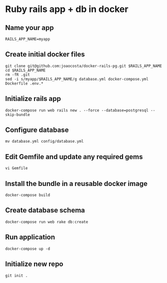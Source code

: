 # Ruby rails app + db in docker

## Name your app
    RAILS_APP_NAME=myapp

## Create initial docker files 
    git clone git@github.com:joaocosta/docker-rails-pg.git $RAILS_APP_NAME
    cd $RAILS_APP_NAME
    rm -fR .git
    sed -i s/myapp/$RAILS_APP_NAME/g database.yml docker-compose.yml Dockerfile .env.*

## Initialize rails app
    docker-compose run web rails new . --force --database=postgresql --skip-bundle

## Configure database
    mv database.yml config/database.yml

## Edit Gemfile and update any required gems
    vi Gemfile

## Install the bundle in a reusable docker image
    docker-compose build

## Create database schema
    docker-compose run web rake db:create

## Run application
    docker-compose up -d

## Initialize new repo
    git init .
